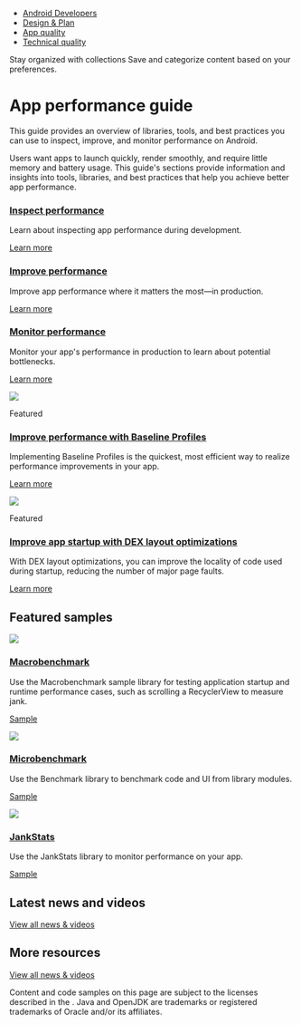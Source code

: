 -   [Android Developers](https://developer.android.com/)
-   [Design & Plan](https://developer.android.com/design)
-   [App quality](https://developer.android.com/quality)
-   [Technical quality](https://developer.android.com/quality/technical)

Stay organized with collections Save and categorize content based on your preferences.

# App performance guide

This guide provides an overview of libraries, tools, and best practices you can use to inspect, improve, and monitor performance on Android.

Users want apps to launch quickly, render smoothly, and require little memory and battery usage. This guide's sections provide information and insights into tools, libraries, and best practices that help you achieve better app performance.

### [Inspect performance](https://developer.android.com/topic/performance/inspecting-overview)

Learn about inspecting app performance during development.

[Learn more](https://developer.android.com/topic/performance/inspecting-overview)

### [Improve performance](https://developer.android.com/topic/performance/improving-overview)

Improve app performance where it matters the most—in production.

[Learn more](https://developer.android.com/topic/performance/improving-overview)

### [Monitor performance](https://developer.android.com/topic/performance/monitoring-overview)

Monitor your app's performance in production to learn about potential bottlenecks.

[Learn more](https://developer.android.com/topic/performance/monitoring-overview)

 [![](https://developer.android.com/static/images/picto-icons/measurement.svg)](https://developer.android.com/topic/performance/baselineprofiles/overview)

Featured

### [Improve performance with Baseline Profiles](https://developer.android.com/topic/performance/baselineprofiles/overview)

Implementing Baseline Profiles is the quickest, most efficient way to realize performance improvements in your app.

[Learn more](https://developer.android.com/topic/performance/baselineprofiles/overview)

 [![](https://developer.android.com/static/images/picto-icons/app-optimization-2.svg)](https://developer.android.com/topic/performance/baselineprofiles/dex-layout-optimizations)

Featured

### [Improve app startup with DEX layout optimizations](https://developer.android.com/topic/performance/baselineprofiles/dex-layout-optimizations)

With DEX layout optimizations, you can improve the locality of code used during startup, reducing the number of major page faults.

[Learn more](https://developer.android.com/topic/performance/baselineprofiles/dex-layout-optimizations)

## Featured samples

 [![](https://developer.android.com/static/images/picto-icons/layout.svg)](https://github.com/android/performance-samples/tree/main/MacrobenchmarkSample)

### [Macrobenchmark](https://github.com/android/performance-samples/tree/main/MacrobenchmarkSample)

Use the Macrobenchmark sample library for testing application startup and runtime performance cases, such as scrolling a RecyclerView to measure jank.

[Sample](https://github.com/android/performance-samples/tree/main/MacrobenchmarkSample)

 [![](https://developer.android.com/static/images/picto-icons/theming.svg)](https://github.com/android/performance-samples/tree/main/MicrobenchmarkSample)

### [Microbenchmark](https://github.com/android/performance-samples/tree/main/MicrobenchmarkSample)

Use the Benchmark library to benchmark code and UI from library modules.

[Sample](https://github.com/android/performance-samples/tree/main/MicrobenchmarkSample)

 [![](https://developer.android.com/static/images/picto-icons/graph-line.svg)](https://github.com/android/performance-samples/tree/main/JankStatsSample)

### [JankStats](https://github.com/android/performance-samples/tree/main/JankStatsSample)

Use the JankStats library to monitor performance on your app.

[Sample](https://github.com/android/performance-samples/tree/main/JankStatsSample)

## Latest news and videos

[View all news & videos](https://developer.android.com/)

## More resources

[View all news & videos](https://developer.android.com/)

Content and code samples on this page are subject to the licenses described in the . Java and OpenJDK are trademarks or registered trademarks of Oracle and/or its affiliates.